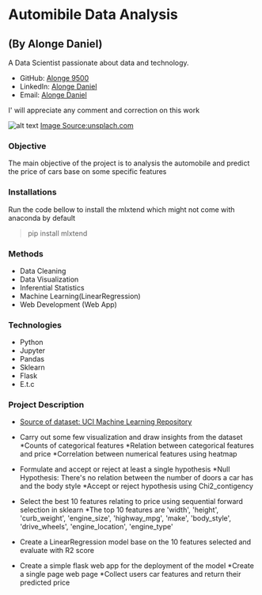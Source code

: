 # Automibile Data Analysis
## (By Alonge Daniel)
A Data Scientist passionate about data and technology.

- GitHub: [Alonge 9500](https://github.com/Alonge9500)
- LinkedIn: [Alonge Daniel](https://www.linkedin.com/in/alonge-daniel-27b4b4139/)
- Email: [Alonge Daniel](mailto:alongedaniel19@gmail.com)

I' will appreciate any comment and correction on this work 

![alt text](https://images.unsplash.com/photo-1552519507-da3b142c6e3d?ixlib=rb-1.2.1&ixid=MnwxMjA3fDB8MHxzZWFyY2h8MTB8fGNhcnN8ZW58MHx8MHx8&w=1000&q=80)
[Image Source:unsplach.com](https://images.unsplash.com/photo-1552519507-da3b142c6e3d?ixlib=rb-1.2.1&ixid=MnwxMjA3fDB8MHxzZWFyY2h8MTB8fGNhcnN8ZW58MHx8MHx8&w=1000&q=80)
### Objective
The main objective of the project is to analysis the automobile and predict the price of cars base on some specific features

### Installations
Run the code bellow to install the mlxtend which might not come with anaconda by default
> pip install mlxtend


### Methods
* Data Cleaning
* Data Visualization
* Inferential Statistics 
* Machine Learning(LinearRegression)
* Web Development (Web App)

### Technologies
* Python
* Jupyter
* Pandas
* Sklearn
* Flask
* E.t.c

### Project Description 
* [Source of dataset: UCI Machine Learning Repository](https://archive.ics.uci.edu/ml/datasets/Automobile)
* Carry out some few visualization and draw insights from the dataset
    *Counts of categorical features
    *Relation between categorical features and price
    *Correlation between numerical features using heatmap
    
* Formulate and accept or reject at least a single hypothesis
    *Null Hypothesis: There's no relation between the number of doors a car has and the body style
    *Accept or reject hypothesis using Chi2_contigency
    
* Select the best 10 features relating to price using sequential forward selection in sklearn
    *The top 10 features are 'width', 'height', 'curb_weight', 'engine_size', 'highway_mpg', 'make', 'body_style', 'drive_wheels', 'engine_location', 'engine_type'
    
* Create a LinearRegression model base on the 10 features selected and evaluate with R2 score
* Create a simple flask web app for the deployment of the model
    *Create a single page web page 
    *Collect users car features and return their predicted price

